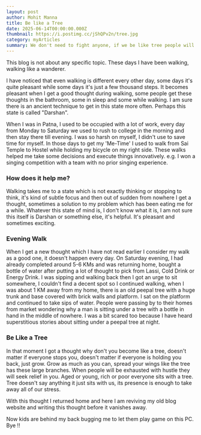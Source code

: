 ```yaml
---
layout: post
author: Mohit Manna
title: Be like a Tree
date: 2025-06-14T00:00:00.000Z
thumbnail: https://i.postimg.cc/jShQPv2n/tree.jpg
category: myArticles
summary: We don't need to fight anyone, if we be like tree people will themselves seek us like they seek shade under tree in summer.
---
```

This blog is not about any specific topic. These days I have been walking, walking like a wanderer.

I have noticed that even walking is different every other day, some days it's quite pleasant while some days it's just a few thousand steps. It becomes pleasant when I get a good thought during walking, some people get these thoughts in the bathroom, some in sleep and some while walking. I am sure there is an ancient technique to get in this state more often. Perhaps this state is called "Darshan".

When I was in Patna, I used to be occupied with a lot of work, every day from Monday to Saturday we used to rush to college in the morning and then stay there till evening. I was so harsh on myself, I didn't use to save time for myself. In those days to get my 'Me-Time' I used to walk from Sai Temple to Hostel while holding my bicycle on my right side. These walks helped me take some decisions and execute things innovatively. e.g. I won a singing competition with a team with no prior singing experience.

### How does it help me?
Walking takes me to a state which is not exactly thinking or stopping to think, it's kind of subtle focus and then out of sudden from nowhere I get a thought, sometimes a solution to my problem which has been eating me for a while.
Whatever this state of mind is, I don't know what it is, I am not sure this itself is Darshan or something else, it's helpful. It's pleasant and sometimes exciting.

### Evening Walk
When I get a new thought which I have not read earlier I consider my walk as a good one, it doesn't happen every day.
On Saturday evening, I had already completed around 5-6 KMs and was returning home, bought a bottle of water after putting a lot of thought to pick from Lassi, Cold Drink or Energy Drink. I was sipping and walking back then I got an urge to sit somewhere, I couldn't find a decent spot so I continued walking, when I was about 1 KM away from my home, there is an old peepal tree with a huge trunk and base covered with brick walls and platform. I sat on the platform and continued to take sips of water. People were passing by to their homes from market wondering why a man is sitting under a tree with a bottle in hand in the middle of nowhere. I was a bit scared too because I have heard superstitious stories about sitting under a peepal tree at night.

### Be Like a Tree
In that moment I got a thought why don't you become like a tree, doesn't matter if everyone stops you, doesn't matter if everyone is holding you back, just grow. Grow as much as you can, spread your wings like the tree has these large branches. When people will be exhausted with hustle they will seek relief in you. Aged or young, rich or poor everyone sits with a tree. Tree doesn't say anything it just sits with us, its presence is enough to take away all of our stress.

With this thought I returned home and here I am reviving my old blog website and writing this thought before it vanishes away.

Now kids are behind my back bugging me to let them play game on this PC. Bye !!